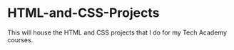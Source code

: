 # HTML-and-CSS-Projects
This will house the HTML and CSS projects that I do for my Tech Academy courses. 
